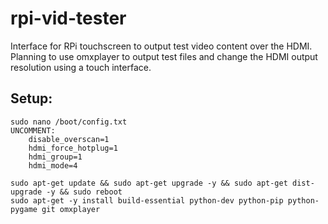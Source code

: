 # rpi-vid-tester
Interface for RPi touchscreen to output test video content over the HDMI.  Planning to use omxplayer to output test files and change the HDMI output resolution using a touch interface.

Setup:
-----

	sudo nano /boot/config.txt
	UNCOMMENT:
		disable_overscan=1
		hdmi_force_hotplug=1
		hdmi_group=1
		hdmi_mode=4
	
	sudo apt-get update && sudo apt-get upgrade -y && sudo apt-get dist-upgrade -y && sudo reboot
	sudo apt-get -y install build-essential python-dev python-pip python-pygame git omxplayer